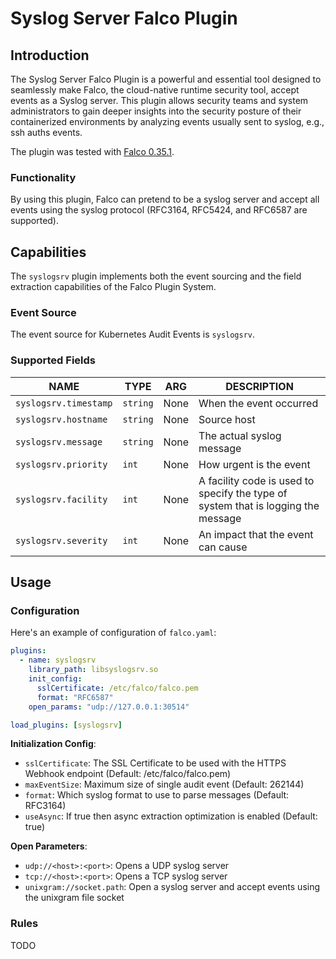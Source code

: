 # Syslog Server Falco Plugin

## Introduction

The Syslog Server Falco Plugin is a powerful and essential tool designed to seamlessly make Falco, the cloud-native runtime security tool, accept events as a Syslog server.
This plugin allows security teams and system administrators to gain deeper insights into the security posture of their containerized environments by analyzing events usually sent to syslog, e.g., ssh auths events.

The plugin was tested with [Falco 0.35.1](https://github.com/falcosecurity/falco/releases/tag/0.35.1).

### Functionality

By using this plugin, Falco can pretend to be a syslog server and accept all events using the syslog protocol (RFC3164, RFC5424, and RFC6587 are supported).

## Capabilities

The `syslogsrv` plugin implements both the event sourcing and the field extraction capabilities of the Falco Plugin System.

### Event Source

The event source for Kubernetes Audit Events is `syslogsrv`.

### Supported Fields

<!-- README-PLUGIN-FIELDS -->
| NAME                  | TYPE     | ARG  | DESCRIPTION                                                                       |
|-----------------------|----------|------|-----------------------------------------------------------------------------------|
| `syslogsrv.timestamp` | `string` | None | When the event occurred                                                           |
| `syslogsrv.hostname`  | `string` | None | Source host                                                                       |
| `syslogsrv.message`   | `string` | None | The actual syslog message                                                         |
| `syslogsrv.priority`  | `int`    | None | How urgent is the event                                                           |
| `syslogsrv.facility`  | `int`    | None | A facility code is used to specify the type of system that is logging the message |
| `syslogsrv.severity`  | `int`    | None | An impact that the event can cause                                                |
<!-- /README-PLUGIN-FIELDS -->

## Usage

### Configuration

Here's an example of configuration of `falco.yaml`:

```yaml
plugins:
  - name: syslogsrv
    library_path: libsyslogsrv.so
    init_config:
      sslCertificate: /etc/falco/falco.pem
      format: "RFC6587"
    open_params: "udp://127.0.0.1:30514"

load_plugins: [syslogsrv]
```

**Initialization Config**:
- `sslCertificate`: The SSL Certificate to be used with the HTTPS Webhook endpoint (Default: /etc/falco/falco.pem)
- `maxEventSize`: Maximum size of single audit event (Default: 262144)
- `format`: Which syslog format to use to parse messages (Default: RFC3164)
- `useAsync`: If true then async extraction optimization is enabled (Default: true)

**Open Parameters**:
- `udp://<host>:<port>`: Opens a UDP syslog server
- `tcp://<host>:<port>`: Opens a TCP syslog server
- `unixgram://socket.path`: Open a syslog server and accept events using the unixgram file socket


### Rules

TODO
